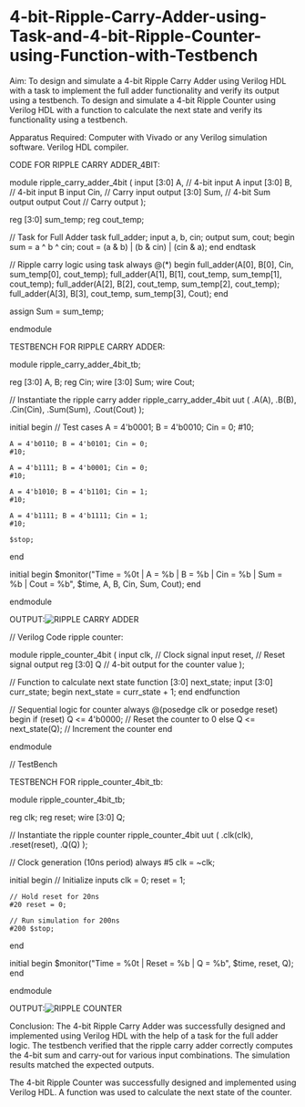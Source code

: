 # 4-bit-Ripple-Carry-Adder-using-Task-and-4-bit-Ripple-Counter-using-Function-with-Testbench
Aim:
To design and simulate a 4-bit Ripple Carry Adder using Verilog HDL with a task to implement the full adder functionality and verify its output using a testbench.
To design and simulate a 4-bit Ripple Counter using Verilog HDL with a function to calculate the next state and verify its functionality using a testbench.

Apparatus Required:
Computer with Vivado or any Verilog simulation software.
Verilog HDL compiler.

CODE FOR RIPPLE CARRY ADDER_4BIT:

module ripple_carry_adder_4bit (
input [3:0] A,      // 4-bit input A
input [3:0] B,      // 4-bit input B
input Cin,          // Carry input
output [3:0] Sum,   // 4-bit Sum output
output Cout         // Carry output
);

reg [3:0] sum_temp;
reg cout_temp;

// Task for Full Adder
task full_adder;
    input a, b, cin;
    output sum, cout;
    begin
        sum = a ^ b ^ cin;
        cout = (a & b) | (b & cin) | (cin & a);
    end
endtask

// Ripple carry logic using task
always @(*) begin
    full_adder(A[0], B[0], Cin, sum_temp[0], cout_temp);
    full_adder(A[1], B[1], cout_temp, sum_temp[1], cout_temp);
    full_adder(A[2], B[2], cout_temp, sum_temp[2], cout_temp);
    full_adder(A[3], B[3], cout_temp, sum_temp[3], Cout);
end

assign Sum = sum_temp;

endmodule


TESTBENCH FOR RIPPLE CARRY ADDER:

module ripple_carry_adder_4bit_tb;

reg [3:0] A, B;
reg Cin;
wire [3:0] Sum;
wire Cout;

// Instantiate the ripple carry adder
ripple_carry_adder_4bit uut (
    .A(A),
    .B(B),
    .Cin(Cin),
    .Sum(Sum),
    .Cout(Cout)
);

initial begin
    // Test cases
    A = 4'b0001; B = 4'b0010; Cin = 0;
    #10;
    
    A = 4'b0110; B = 4'b0101; Cin = 0;
    #10;
    
    A = 4'b1111; B = 4'b0001; Cin = 0;
    #10;
    
    A = 4'b1010; B = 4'b1101; Cin = 1;
    #10;
    
    A = 4'b1111; B = 4'b1111; Cin = 1;
    #10;

    $stop;
end

initial begin
    $monitor("Time = %0t | A = %b | B = %b | Cin = %b | Sum = %b | Cout = %b", $time, A, B, Cin, Sum, Cout);
end

endmodule

OUTPUT:![RIPPLE CARRY ADDER](https://github.com/user-attachments/assets/4b3fc17b-a709-46fb-bdbb-3bbb87f1a90c)



// Verilog Code ripple counter:

module ripple_counter_4bit (
input clk,           // Clock signal
input reset,         // Reset signal
output reg [3:0] Q   // 4-bit output for the counter value
);

// Function to calculate next state
function [3:0] next_state;
    input [3:0] curr_state;
    begin
        next_state = curr_state + 1;
    end
endfunction

// Sequential logic for counter
always @(posedge clk or posedge reset) begin
    if (reset)
        Q <= 4'b0000;       // Reset the counter to 0
    else
        Q <= next_state(Q); // Increment the counter
end

endmodule

// TestBench

  TESTBENCH FOR  ripple_counter_4bit_tb:

module ripple_counter_4bit_tb;

reg clk;
reg reset;
wire [3:0] Q;

// Instantiate the ripple counter
ripple_counter_4bit uut (
    .clk(clk),
    .reset(reset),
    .Q(Q)
);

// Clock generation (10ns period)
always #5 clk = ~clk;

initial begin
    // Initialize inputs
    clk = 0;
    reset = 1;

    // Hold reset for 20ns
    #20 reset = 0;

    // Run simulation for 200ns
    #200 $stop;
end

initial begin
    $monitor("Time = %0t | Reset = %b | Q = %b", $time, reset, Q);
end

endmodule

OUTPUT:![RIPPLE COUNTER](https://github.com/user-attachments/assets/3b448583-de34-40a7-8be4-8ab7ecc49ffb)

    
Conclusion:
The 4-bit Ripple Carry Adder was successfully designed and implemented using Verilog HDL with the help of a task for the full adder logic. The testbench verified that the ripple carry adder correctly computes the 4-bit sum and carry-out for various input combinations. The simulation results matched the expected outputs.

The 4-bit Ripple Counter was successfully designed and implemented using Verilog HDL. A function was used to calculate the next state of the counter.

